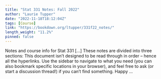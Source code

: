```yaml
---
title: "Stat 331 Notes: Fall 2022"
author: "Laurie Tupper"
date: "2022-11-18T18:12:04Z"
tags: [Course]
link: "https://bookdown.org/ltupper/331f22_notes/"
length_weight: "11.2%"
pinned: false
---
```


Notes and course info for Stat 331 [...] These notes are divided into three sections: This document isn’t designed to be read through in order – hence all the hyperlinks. Use the sidebar to navigate to what you need (you can also bookmark specific locations in your browser), and feel free to ask (or start a discussion thread!) if you can’t find something. Happy ...
